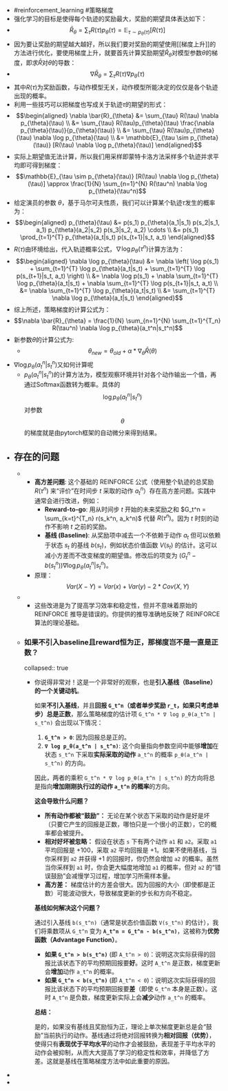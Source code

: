 - #reinforcement_learning #策略梯度
- 强化学习的目标是使得每个轨迹的奖励最大，奖励的期望具体表达如下：
- $$\bar{R}_\theta=∑_τ​R(τ)p_θ​(τ)=\mathbb{E}_{\tau \sim p_{\theta}(\tau)}[R(\tau)]$$
- 因为要让奖励的期望越大越好，所以我们要对奖励的期望使用[[梯度上升]]的方法进行优化，要使用梯度上升，就要首先计算奖励期望$\bar{R}_\theta$对模型参数$\theta$的梯度，即求$\bar{R}$对$\theta$的导数：
- $$\nabla \bar{R}_{\theta} = \sum_{\tau} R(\tau) \nabla p_{\theta}(\tau)$$
- 其中$R(\tau)$为奖励函数，与动作模型无关，动作模型所能决定的仅仅是各个轨迹出现的概率。
- 利用一些技巧可以把梯度也写成关于轨迹$\tau$的期望的形式：
- $$\begin{aligned}
  \nabla \bar{R}_{\theta} &= \sum_{\tau} R(\tau) \nabla p_{\theta}(\tau) \\
  &= \sum_{\tau} R(\tau)p_{\theta}(\tau) \frac{\nabla p_{\theta}(\tau)}{p_{\theta}(\tau)} \\
  &= \sum_{\tau} R(\tau)p_{\theta}(\tau) \nabla \log p_{\theta}(\tau) \\
  &= \mathbb{E}_{\tau \sim p_{\theta}(\tau)} [R(\tau) \nabla \log p_{\theta}(\tau)]
  \end{aligned}$$
- 实际上期望值无法计算，所以我们用采样即蒙特卡洛方法采样多个轨迹并求平均即可得到梯度：
- $$\mathbb{E}_{\tau \sim p_{\theta}(\tau)} [R(\tau) \nabla \log p_{\theta}(\tau)] \approx \frac{1}{N} \sum_{n=1}^{N} R(\tau^n) \nabla \log p_{\theta}(\tau^n)$$
- 给定演员的参数 $\theta$，基于马尔可夫性质，我们可以计算某个轨迹$\tau$发生的概率为：
- $$\begin{aligned}
  p_{\theta}(\tau) &= p(s_1) p_{\theta}(a_1|s_1) p(s_2|s_1, a_1) p_{\theta}(a_2|s_2) p(s_3|s_2, a_2) \cdots \\
  &= p(s_1) \prod_{t=1}^{T} p_{\theta}(a_t|s_t) p(s_{t+1}|s_t, a_t)
  \end{aligned}$$
- $R(\tau)$由环境给出，代入轨迹概率公式，$\nabla\log p_{\theta}(\tau^n)$计算方法为：
- $$\begin{aligned}
  \nabla \log p_{\theta}(\tau) &= \nabla \left( \log p(s_1) + \sum_{t=1}^{T} \log p_{\theta}(a_t|s_t) + \sum_{t=1}^{T} \log p(s_{t+1}|s_t, a_t) \right) \\
  &= \nabla \log p(s_1) + \nabla \sum_{t=1}^{T} \log p_{\theta}(a_t|s_t) + \nabla \sum_{t=1}^{T} \log p(s_{t+1}|s_t, a_t) \\
  &= \nabla \sum_{t=1}^{T} \log p_{\theta}(a_t|s_t) \\
  &= \sum_{t=1}^{T} \nabla \log p_{\theta}(a_t|s_t)
  \end{aligned}$$
- 综上所述，策略梯度的计算公式为：
- $$\nabla \bar{R}_{\theta} = \frac{1}{N} \sum_{n=1}^{N} \sum_{t=1}^{T_n} R(\tau^n) \nabla \log p_{\theta}(a_t^n|s_t^n)$$
- 新参数$\theta$的计算公式为:
	- $$\theta_{new}=\theta_{old}+\alpha*\nabla_{\theta} \bar{R}(\theta) $$
- $\nabla \log p_{\theta}(a_t^n|s_t^n)$又如何计算呢
	- $p_{\theta}(a_t^n|s_t^n)$的计算方法为，模型观察环境并针对各个动作输出一个值，再通过Softmax函数转为概率。具体的$$\log p_{\theta}(a_t^n|s_t^n)$$对参数$$\theta$$的梯度就是由pytorch框架的自动微分来得到结果。
- ## 存在的问题
	- *   **高方差问题**: 这个基础的 REINFORCE 公式（使用整个轨迹的总奖励 $R(\tau^n)$ 来“评价”在时间步 $t$ 采取的动作 $a_t^n$）存在高方差问题。实践中通常会进行改进，例如：
	      *   **Reward-to-go**: 用从时间步 $t$ 开始的未来奖励之和 $G_t^n = \sum_{k=t}^{T_n} r(s_k^n, a_k^n)$ 代替 $R(\tau^n)$。因为 $t$ 时刻的动作不影响 $t$ 之前的奖励。
	      *   **基线 (Baseline)**: 从奖励项中减去一个不依赖于动作 $a_t$ 但可以依赖于状态 $s_t$ 的基线 $b(s_t)$，例如状态价值函数 $V(s_t)$ 的估计。这可以减小方差而不改变梯度的期望值。修改后的项变为 $(G_t^n - b(s_t^n)) \nabla \log p_{\theta}(a_t^n|s_t^n)$。
		- 原理：$$Var(X-Y)=Var(x)+Var(y)-2*Cov(X,Y)$$
	- *   这些改进是为了提高学习效率和稳定性，但并不意味着原始的 REINFORCE 推导是错误的。你提供的推导准确地反映了 REINFORCE 算法的理论基础。
	- ### 如果不引入baseline且reward恒为正，那梯度岂不是一直是正数？
	  collapsed:: true
		- 你说得非常对！这是一个非常好的观察，也是**引入基线（Baseline）的一个关键动机**。
		  
		  如果**不引入基线**，并且**回报 `G_t^n`（或者单步奖励 `r_t`，如果只考虑单步）总是正数**，那么策略梯度的估计项 `G_t^n * ∇ log p_θ(a_t^n | s_t^n)` 会出现以下情况：
		  
		  1.  **`G_t^n > 0`**: 因为回报总是正的。
		  2.  **`∇ log p_θ(a_t^n | s_t^n)`**: 这个向量指向参数空间中能够**增加**在状态 `s_t^n` 下采取**实际采取的动作** `a_t^n` 的概率 `p_θ(a_t^n | s_t^n)` 的方向。
		  
		  因此，两者的乘积 `G_t^n * ∇ log p_θ(a_t^n | s_t^n)` 的方向将总是指向**增加刚刚执行过的动作 `a_t^n` 的概率**的方向。
		  
		  **这会导致什么问题？**
		  
		  *   **所有动作都被“鼓励”：** 无论在某个状态下采取的动作是好是坏（只要它产生的回报是正数，哪怕只是一个很小的正数），它的概率都会被提升。
		  *   **相对好坏被忽略：** 假设在状态 `s` 下有两个动作 `a1` 和 `a2`。采取 `a1` 平均回报是 +100，采取 `a2` 平均回报是 +1。如果不使用基线，当你采样到 `a2` 并获得 +1 的回报时，你仍然会增加 `a2` 的概率。虽然当你采样到 `a1` 时，你会更大幅度地增加 `a1` 的概率，但对 `a2` 的“错误鼓励”会减慢学习过程，增加学习所需样本量。
		  *   **高方差：** 梯度估计的方差会很大。因为回报的大小（即使都是正数）可能波动很大，导致梯度更新的步长和方向不稳定。
		  
		  **基线如何解决这个问题？**
		  
		  通过引入基线 `b(s_t^n)`（通常是状态价值函数 `V(s_t^n)` 的估计），我们将乘数项从 `G_t^n` 变为 **`A_t^n = G_t^n - b(s_t^n)`**，这被称为**优势函数（Advantage Function）**。
		  
		  *   **如果 `G_t^n > b(s_t^n)`** (即 `A_t^n > 0`)：说明这次实际获得的回报比该状态下的平均预期回报要**好**。这时 `A_t^n` 是正数，梯度更新会**增加**动作 `a_t^n` 的概率。
		  *   **如果 `G_t^n < b(s_t^n)`** (即 `A_t^n < 0`)：说明这次实际获得的回报比该状态下的平均预期回报要**差**（即使 `G_t^n` 本身是正数）。这时 `A_t^n` 是负数，梯度更新实际上会**减少**动作 `a_t^n` 的概率。
		  
		  **总结：**
		  
		  是的，如果没有基线且奖励恒为正，理论上单次梯度更新总是会“鼓励”当前执行的动作。基线通过将绝对回报转换为**相对回报（优势）**，使得只有**表现优于平均水平**的动作才会被鼓励，表现差于平均水平的动作会被抑制，从而大大提高了学习的稳定性和效率，并降低了方差。这就是基线在策略梯度方法中如此重要的原因。
-
-